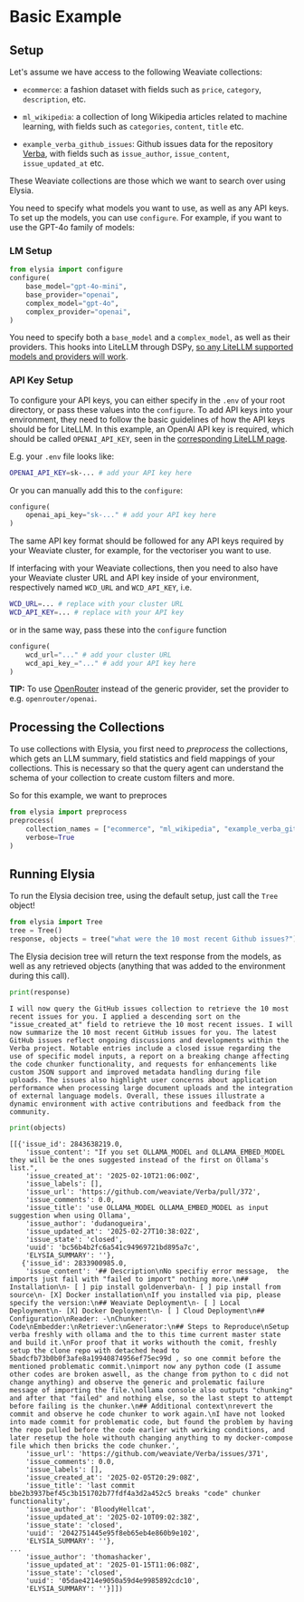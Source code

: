 # Basic Example

## Setup

Let's assume we have access to the following Weaviate collections:

- `ecommerce`: a fashion dataset with fields such as `price`, `category`, `description`, etc.

- `ml_wikipedia`: a collection of long Wikipedia articles related to machine learning, with fields such as `categories`, `content`, `title` etc.

- `example_verba_github_issues`: Github issues data for the repository [Verba](https://github.com/weaviate/Verba), with fields such as `issue_author`, `issue_content`, `issue_updated_at` etc.

These Weaviate collections are those which we want to search over using Elysia.

You need to specify what models you want to use, as well as any API keys. To set up the models, you can use `configure`. For example, if you want to use the GPT-4o family of models:

### LM Setup

```python
from elysia import configure
configure(
    base_model="gpt-4o-mini",
    base_provider="openai",
    complex_model="gpt-4o",
    complex_provider="openai",
)
```
You need to specify both a `base_model` and a `complex_model`, as well as their providers. This hooks into LiteLLM through DSPy, [so any LiteLLM supported models and providers will work](https://docs.litellm.ai/docs/providers).

### API Key Setup

To configure your API keys, you can either specify in the `.env` of your root directory, or pass these values into the `configure`. To add API keys into your environment, they need to follow the basic guidelines of how the API keys should be for LiteLLM. In this example, an OpenAI API key is required, which should be called `OPENAI_API_KEY`, seen in the [corresponding LiteLLM page](https://docs.litellm.ai/docs/providers/openai).

E.g. your `.env` file looks like:
```bash
OPENAI_API_KEY=sk-... # add your API key here
```

Or you can manually add this to the `configure`:
```python
configure(
    openai_api_key="sk-..." # add your API key here
)
```
The same API key format should be followed for any API keys required by your Weaviate cluster, for example, for the vectoriser you want to use.

If interfacing with your Weaviate collections, then you need to also have your Weaviate cluster URL and API key inside of your environment, respectively named `WCD_URL` and `WCD_API_KEY`, i.e.
```bash
WCD_URL=... # replace with your cluster URL
WCD_API_KEY=... # replace with your API key
```
or in the same way, pass these into the `configure` function
```python
configure(
    wcd_url="..." # add your cluster URL
    wcd_api_key_="..." # add your API key here
)
```


**TIP:** To use [OpenRouter](https://openrouter.ai/) instead of the generic provider, set the provider to e.g. `openrouter/openai`.


## Processing the Collections

To use collections with Elysia, you first need to *preprocess* the collections, which gets an LLM summary, field statistics and field mappings of your collections. This is necessary so that the query agent can understand the schema of your collection to create custom filters and more.

So for this example, we want to preproces
```python
from elysia import preprocess
preprocess(
    collection_names = ["ecommerce", "ml_wikipedia", "example_verba_github_issues"],
    verbose=True
)
```
 
## Running Elysia

To run the Elysia decision tree, using the default setup, just call the `Tree` object!

```python
from elysia import Tree
tree = Tree()
response, objects = tree("what were the 10 most recent Github issues?")
```

The Elysia decision tree will return the text response from the models, as well as any retrieved objects (anything that was added to the environment during this call).

```python
print(response)
```
```
I will now query the GitHub issues collection to retrieve the 10 most recent issues for you. I applied a descending sort on the "issue_created_at" field to retrieve the 10 most recent issues. I will now summarize the 10 most recent GitHub issues for you. The latest GitHub issues reflect ongoing discussions and developments within the Verba project. Notable entries include a closed issue regarding the use of specific model inputs, a report on a breaking change affecting the code chunker functionality, and requests for enhancements like custom JSON support and improved metadata handling during file uploads. The issues also highlight user concerns about application performance when processing large document uploads and the integration of external language models. Overall, these issues illustrate a dynamic environment with active contributions and feedback from the community.
```
```python
print(objects)
```
```
[[{'issue_id': 2843638219.0,
    'issue_content': "If you set OLLAMA_MODEL and OLLAMA_EMBED_MODEL they will be the ones suggested instead of the first on Ollama's list.",
    'issue_created_at': '2025-02-10T21:06:00Z',
    'issue_labels': [],
    'issue_url': 'https://github.com/weaviate/Verba/pull/372',
    'issue_comments': 0.0,
    'issue_title': 'use OLLAMA_MODEL OLLAMA_EMBED_MODEL as input suggestion when using Ollama',
    'issue_author': 'dudanogueira',
    'issue_updated_at': '2025-02-27T10:38:02Z',
    'issue_state': 'closed',
    'uuid': 'bc56b4b2fc6a541c94969721bd895a7c',
    'ELYSIA_SUMMARY': ''},
   {'issue_id': 2833900985.0,
    'issue_content': '## Description\nNo specifiy error message,  the imports just fail with "failed to import" nothing more.\n## Installation\n- [ ] pip install goldenverba\n- [ ] pip install from source\n- [X] Docker installation\nIf you installed via pip, please specify the version:\n## Weaviate Deployment\n- [ ] Local Deployment\n- [X] Docker Deployment\n- [ ] Cloud Deployment\n## Configuration\nReader: -\nChunker: Code\nEmbedder:\nRetriever:\nGenerator:\n## Steps to Reproduce\nSetup verba freshly with ollama and the to this time current master state and build it.\nFor proof that it works withouth the comit, freshly setup the clone repo with detached head to 5badcfb73b0b0f3afe8a19940874956ef75ec99d , so one commit before the mentioned problematic commit.\nimport now any python code (I assume other codes are broken aswell, as the change from python to c did not change anything) and observe the generic and prolematic failure message of importing the file.\nollama console also outputs "chunking" and after that "failed" and nothing else, so the last stept to attempt before failing is the chunker.\n## Additional context\nrevert the commit and observe he code chunker to work again.\nI have not looked into made commit for problematic code, but found the problem by having the repo pulled before the code earlier with working conditions, and later resetup the hole withouth changing anything to my docker-compose file which then bricks the code chunker.',
    'issue_url': 'https://github.com/weaviate/Verba/issues/371',
    'issue_comments': 0.0,
    'issue_labels': [],
    'issue_created_at': '2025-02-05T20:29:08Z',
    'issue_title': 'last commit bbe2b3937bef45c3b151702b77fdf4a3d2a452c5 breaks "code" chunker functionality',
    'issue_author': 'BloodyHellcat',
    'issue_updated_at': '2025-02-10T09:02:38Z',
    'issue_state': 'closed',
    'uuid': '2042751445e95f8eb65eb4e860b9e102',
    'ELYSIA_SUMMARY': ''},
...
    'issue_author': 'thomashacker',
    'issue_updated_at': '2025-01-15T11:06:08Z',
    'issue_state': 'closed',
    'uuid': '05dae4214e9050a59d4e9985892cdc10',
    'ELYSIA_SUMMARY': ''}]])
```